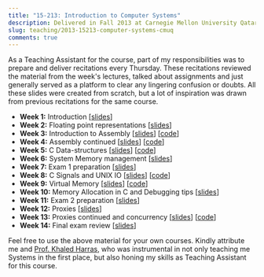 ```yaml
---
title: "15-213: Introduction to Computer Systems"
description: Delivered in Fall 2013 at Carnegie Mellon University Qatar.
slug: teaching/2013-15213-computer-systems-cmuq
comments: true
---
```

As a Teaching Assistant for the course, part of my responsibilities was to
prepare and deliver recitations every Thursday. These recitations reviewed
the material from the week's lectures, talked about assignments and just
generally served as a platform to clear any lingering confusion or doubts.
All these slides were created from scratch, but a lot of inspiration was
drawn from previous recitations for the same course.

- **Week 1:** Introduction [[slides](/teaching/2013-15213-computer-systems-cmuq/rec-1.pdf)]
- **Week 2:** Floating point representations [[slides](/teaching/2013-15213-computer-systems-cmuq/rec-2.pdf)]
- **Week 3:** Introduction to Assembly [[slides](/teaching/2013-15213-computer-systems-cmuq/rec-3.pdf)]  [[code](/teaching/2013-15213-computer-systems-cmuq/rec3-code.zip)]
- **Week 4:** Assembly continued [[slides](/teaching/2013-15213-computer-systems-cmuq/rec-4.pdf)]  [[code](/teaching/2013-15213-computer-systems-cmuq/rec4-code.zip)]
- **Week 5:** C Data-structures [[slides](/teaching/2013-15213-computer-systems-cmuq/rec-5.pdf)]  [[code](/teaching/2013-15213-computer-systems-cmuq/rec5-code.zip)]
- **Week 6:** System Memory management [[slides](/teaching/2013-15213-computer-systems-cmuq/rec-6.pdf)]
- **Week 7:** Exam 1 preparation [[slides](/teaching/2013-15213-computer-systems-cmuq/rec-7.pdf)]
- **Week 8:** C Signals and UNIX IO [[slides](/teaching/2013-15213-computer-systems-cmuq/rec-8.pdf)]  [[code](/teaching/2013-15213-computer-systems-cmuq/rec8-code.zip)]
- **Week 9:** Virtual Memory [[slides](/teaching/2013-15213-computer-systems-cmuq/rec-9.pdf)]  [[code](/teaching/2013-15213-computer-systems-cmuq/rec9-code.zip)]
- **Week 10:** Memory Allocation in C and Debugging tips [[slides](/teaching/2013-15213-computer-systems-cmuq/rec-10.pdf)]
- **Week 11:** Exam 2 preparation [[slides](/teaching/2013-15213-computer-systems-cmuq/rec-11.pdf)]
- **Week 12:** Proxies [[slides](/teaching/2013-15213-computer-systems-cmuq/rec-12.pdf)]
- **Week 13:** Proxies continued and concurrency [[slides](/teaching/2013-15213-computer-systems-cmuq/rec-13.pdf)]  [[code](/teaching/2013-15213-computer-systems-cmuq/rec13-code.zip)]
- **Week 14:** Final exam review [[slides](/teaching/2013-15213-computer-systems-cmuq/rec-14.pdf)]

Feel free to use the above material for your own courses. 
Kindly attribute me and [Prof. Khaled Harras](https://web2.qatar.cmu.edu/~kharras/), 
who was instrumental in not only teaching me Systems in the first place, but also
honing my skills as Teaching Assistant for this course.